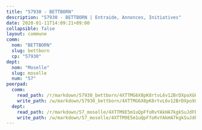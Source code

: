 ```yaml
---
title: "57930 - BETTBORN"
description: "57930 - BETTBORN | Entraide, Annonces, Initiatives"
date: 2020-01-11T14:09:21+09:00
collapsible: false
layout: commune
comm:
  nom: "BETTBORN"
  slug: bettborn
  cp: "57930"
dept:
  nom: "Moselle"
  slug: moselle
  num: "57"
peerpad:
  comm:
    read_path: /r/markdown/57930_bettborn/4XTTMG6X8pK8rtvL6v12BrDXpoXGHidgC4d3JYpzkpQW9xXH3
    write_path: /w/markdown/57930_bettborn/4XTTMG6X8pK8rtvL6v12BrDXpoXGHidgC4d3JYpzkpQW9xXH3-K3TgTwX3jCEuDjAF5viGbRZ9DqPKoYhE8jbF3cJPhBHh7sbNxBvFZKxX8yVzamFMWKJmfge9UUuJRdz14awjqBY6hrymZk4Ahp9y7XciEHmve8bCH5UP4bhJU24SaRgAzCzdNNuo
  dept:
    read_path: /r/markdown/57_moselle/4XTTM9E5m1uQpFfoRvYAkHA7kgkSuJdFBSCmoLnZ6YvxmqAKj
    write_path: /w/markdown/57_moselle/4XTTM9E5m1uQpFfoRvYAkHA7kgkSuJdFBSCmoLnZ6YvxmqAKj-K3TgTxpsRhjGfb3pJqDaX4rYTLkyLoK3BLA4awBfhTSCoyNhResrhhmfsEF8aKnccedt5XoBzWeRYfKxQxNKv71ETcpGharLRE7rdgTKY3uSaW3Du2dz8v23YEY268mfYmweTFnR
---
```


